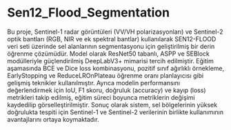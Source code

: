# Sen12_Flood_Segmentation
Bu proje, Sentinel-1 radar görüntüleri (VV/VH polarizasyonları) ve Sentinel-2 optik bantları (RGB, NIR ve ek spektral bantlar) kullanılarak SEN12-FLOOD veri seti üzerinde sel alanlarının segmentasyonu için geliştirilmiş bir derin öğrenme çözümüdür. Model olarak ResNet50 tabanlı, ASPP ve SEBlock modülleriyle güçlendirilmiş DeepLabV3+ mimarisi tercih edilmiştir. Eğitim aşamasında BCE ve Dice loss kombinasyonu, pozitif sınıf ağırlıklı örnekleme, EarlyStopping ve ReduceLROnPlateau öğrenme oranı planlayıcısı gibi gelişmiş teknikler kullanılmıştır. Ayrıca modelin performansını değerlendirmek için IoU, F1 skoru, doğruluk (accuracy) ve kayıp (loss) metrikleri takip edilmiş, eğitim süreci boyunca metriklerin değişimi kaydedilip görselleştirilmiştir. Sonuç olarak sistem, sel bölgelerinin yüksek doğrulukta tespiti için Sentinel-1 ve Sentinel-2 verilerinin birlikte kullanımının avantajlarını ortaya koymaktadır.
